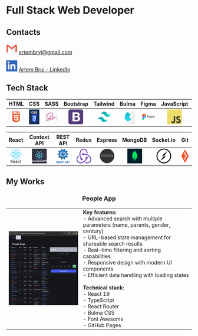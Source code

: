 # Full Stack Web Developer

## Contacts
<div align="left">

[<img src="./img/email.webp" alt="Email" width="30" height="30" title="Email"/>](mailto:artembryj@gmail.com)
[artembryj@gmail.com](mailto:artembryj@gmail.com)

[<img src="./img/linkedin.webp" alt="LinkedIn" width="30" height="30" title="LinkedIn"/>](https://linkedin.com/in/artem-brui)
[Artem Brui - LinkedIn](https://linkedin.com/in/artem-brui)

</div>

## Tech Stack

<div align="center">

|                                    HTML                                    |                                   CSS                                   |                                    SASS                                    |                                         Bootstrap                                         |                                        Tailwind                                         |                                     Bulma                                     |                                     Figma                                     |                                          JavaScript                                          |                                          TypeScript                                          |
| :------------------------------------------------------------------------: | :---------------------------------------------------------------------: | :------------------------------------------------------------------------: | :---------------------------------------------------------------------------------------: | :-------------------------------------------------------------------------------------: | :---------------------------------------------------------------------------: | :---------------------------------------------------------------------------: | :------------------------------------------------------------------------------------------: | :------------------------------------------------------------------------------------------: |
| <img src="./img/html.jpg" alt="HTML" width="40" height="40" title="HTML"/> | <img src="./img/css.png" alt="CSS" width="40" height="40" title="CSS"/> | <img src="./img/sass.jpg" alt="SASS" width="40" height="40" title="SASS"/> | <img src="./img/bootstrap.png" alt="Bootstrap" width="40" height="40" title="Bootstrap"/> | <img src="./img/tailwind.webp" alt="Tailwind" width="40" height="40" title="Tailwind"/> | <img src="./img/bulma.png" alt="Bulma" width="40" height="40" title="Bulma"/> | <img src="./img/figma.png" alt="Figma" width="40" height="40" title="Figma"/> | <img src="./img/javascript.png" alt="JavaScript" width="40" height="40" title="JavaScript"/> | <img src="./img/typescript.png" alt="TypeScript" width="40" height="40" title="TypeScript"/> |

|                                     React                                     |                                           Context API                                            |                                        REST API                                         |                                     Redux                                     |                                       Express                                       |                                       MongoDB                                       |                                        Socket.io                                        |                                   Git                                   |
| :---------------------------------------------------------------------------: | :----------------------------------------------------------------------------------------------: | :-------------------------------------------------------------------------------------: | :---------------------------------------------------------------------------: | :---------------------------------------------------------------------------------: | :---------------------------------------------------------------------------------: | :-------------------------------------------------------------------------------------: | :---------------------------------------------------------------------: |
| <img src="./img/react.png" alt="React" width="40" height="40" title="React"/> | <img src="./img/context-api.webp" alt="Context API" width="40" height="40" title="Context API"/> | <img src="./img/rest-api.webp" alt="REST API" width="40" height="40" title="REST API"/> | <img src="./img/redux.png" alt="Redux" width="40" height="40" title="Redux"/> | <img src="./img/express.png" alt="Express" width="40" height="40" title="Express"/> | <img src="./img/mongodb.png" alt="MongoDB" width="40" height="40" title="MongoDB"/> | <img src="./img/socket.webp" alt="Socket.io" width="40" height="40" title="Socket.io"/> | <img src="./img/git.png" alt="Git" width="40" height="40" title="Git"/> |

</div>

## My Works


<div align=center>
<h3>People App</h3>

  <table>
    <tr>
      <td width="40%" align="center">
        <img src="./works/people-app.webp" alt="People App" width="200" height="200" title="People App"/>
      </td>
      <td align="left">
        <strong>Key features:</strong><br>
        - Advanced search with multiple parameters (name, parents, gender, century)<br>
        - URL-based state management for shareable search results<br>
        - Real-time filtering and sorting capabilities<br>
        - Responsive design with modern UI components<br>
        - Efficient data handling with loading states<br><br>
        <strong>Technical stack:</strong><br>
        - React 19<br>
        - TypeScript<br>
        - React Router<br>
        - Bulma CSS<br>
        - Font Awesome<br>
        - GitHub Pages
      </td>
    </tr>
  </table>
</div>
